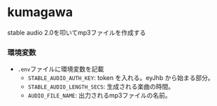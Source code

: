 # kumagawa
stable audio 2.0を叩いてmp3ファイルを作成する

### 環境変数
- `.env`ファイルに環境変数を記載
  - `STABLE_AUDIO_AUTH_KEY`: token を入れる。eyJhb から始まる部分。
  - `STABLE_AUDIO_LENGTH_SECS`: 生成される楽曲の時間。
  - `AUDIO_FILE_NAME`: 出力されるmp3ファイルの名前。
